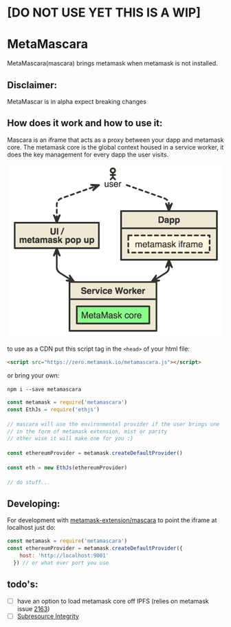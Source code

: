 [metamask-extension/mascara]: https://github.com/MetaMask/metamask-extension/tree/master/mascara
[2163]: https://github.com/MetaMask/metamask-extension/issues/2163
[Subresource Integrity]: https://developer.mozilla.org/en-US/docs/Web/Security/Subresource_Integrity


# [DO NOT USE YET THIS IS A WIP]
# MetaMascara

MetaMascara(mascara) brings metamask when metamask is not installed.

## Disclaimer:

MetaMascar is in alpha expect breaking changes

## How does it work and how to use it:

Mascara is an iframe that acts as a proxy between your dapp and metamask core.
The metamask core is the global context housed in a service worker, it does the
key management for every dapp the user visits.

![nomnom](./images/nomnoml.png)

to use as a CDN put this script tag in the `<head>` of your html file:

```html
<script src="https://zero.metamask.io/metamascara.js"></script>
```

or bring your own:

`npm i --save metamascara`

```js
const metamask = require('metamascara')
const EthJs = require('ethjs')

// mascara will use the environmental provider if the user brings one
// in the form of metamask extension, mist or parity
// other wise it will make one for you :}

const ethereumProvider = metamask.createDefaultProvider()

const eth = new EthJs(ethereumProvider)

// do stuff...
```

## Developing:

For development with [metamask-extension/mascara] to point the iframe at localhost just do:

```js
const metamask = require('metamascara')
const ethereumProvider = metamask.createDefaultProvider({
    host: 'http://localhost:9001'
  }) // or what ever port you use
```


## todo's:

- [ ] have an option to load metamask core off IPFS (relies on metamask issue [2163])
- [ ] [Subresource Integrity]